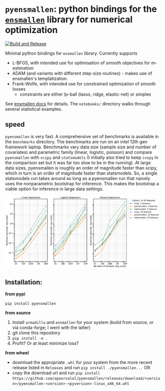 # `pyensmallen`: python bindings for the [`ensmallen`](https://ensmallen.org/) library for numerical optimization

[![Build and Release](https://github.com/apoorvalal/pyensmallen/actions/workflows/build.yml/badge.svg)](https://github.com/apoorvalal/pyensmallen/actions/workflows/build.yml)

Minimal python bindings for `ensmallen` library. Currently supports
+ L-BFGS, with intended use for optimisation of smooth objectives for m-estimation
+ ADAM (and variants with different step-size routines) - makes use of ensmallen's templatization.
+ Frank-Wolfe, with intended use for constrained optimization of smooth losses
  - constraints are either lp-ball (lasso, ridge, elastic-net) or simplex

See [ensmallen docs](https://ensmallen.org/docs.html) for details. The `notebooks/` directory walks through several statistical examples.

## speed
`pyensmallen` is very fast. A comprehensive set of benchmarks is available in the `benchmarks` directory. The benchmarks are run on an intel 12th gen framework laptop. Benchmarks vary data size (sample size and number of covariates) and parametric family (linear, logistic, poisson) and compare `pyensmallen` with `scipy` and `statsmodels` (I initially also tried to keep `cvxpy` in the comparison set but it was far too slow to be in the running). At large data sizes, pyensmallen is roughly an order of magnitude faster than scipy, which in turn is an order of magnitude faster than statsmodels. So, a single statsmodels run takes around as long as a pyensmallen run that naively uses the nonparametric bootstrap for inference. This makes the bootstrap a viable option for inference in large data settings.

![](benchmarks/library_performance_comparison.png)

## Installation:

__from pypi__

```
pip install pyensmallen
```

__from source__
1. Install `armadillo` and `ensmallen` for your system (build from source, or via conda-forge; I went with the latter)
2. git clone this repository
3. `pip install -e .`
4. Profit? Or at least minimize loss?

__from wheel__
- download the appropriate `.whl` for your system from the more recent release listed in `Releases` and run `pip install ./pyensmallen...` OR
- copy the download url and run `pip install https://github.com/apoorvalal/pyensmallen/releases/download/<version>/pyensmallen-<version>-<pyversion>-linux_x86_64.whl`
